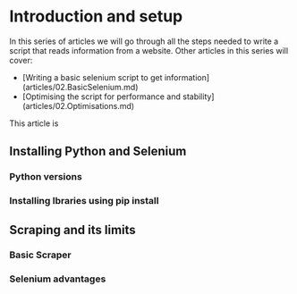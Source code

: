 <!--
Skeleton:
MD: https://github.com/adam-p/markdown-here/wiki/Markdown-Cheatsheet
-->

# Introduction and setup
In this series of articles we will go through all the steps needed to write a script that reads information from a website. Other articles in this series will cover:
* [Writing a basic selenium script to get information] (articles/02.BasicSelenium.md)
* [Optimising the script for performance and stability] (articles/02.Optimisations.md)

This article is 
## Installing Python and Selenium
### Python versions
### Installing lbraries using pip install
## Scraping and its limits
### Basic Scraper
### Selenium advantages
